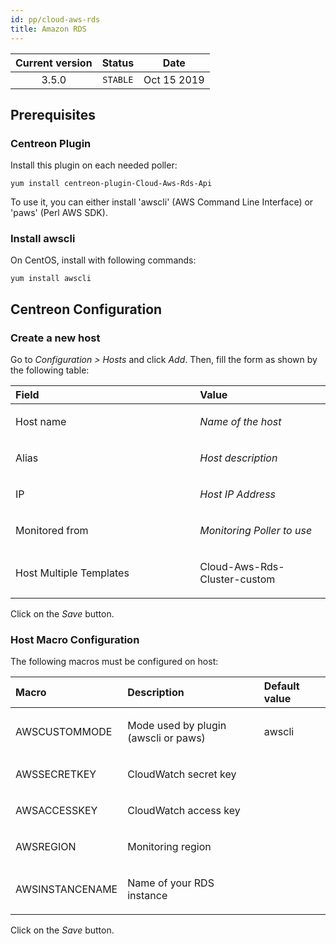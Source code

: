 ```yaml
---
id: pp/cloud-aws-rds
title: Amazon RDS
---
```


| Current version | Status | Date |
| :-: | :-: | :-: |
| 3.5.0 | `STABLE` | Oct 15 2019 |

## Prerequisites
### Centreon Plugin
Install this plugin on each needed poller:

    yum install centreon-plugin-Cloud-Aws-Rds-Api

To use it, you can either install 'awscli' (AWS Command Line Interface) or 'paws' (Perl AWS SDK).

### Install awscli
On CentOS, install with following commands:

    yum install awscli

## Centreon Configuration
### Create a new host
Go to *Configuration &gt; Hosts* and click *Add*. Then, fill the form as
shown by the following table:

<table>
<colgroup>
<col width="58%" />
<col width="41%" />
</colgroup>
<thead>
<tr class="header">
<th align="left">Field</th>
<th align="left">Value</th>
</tr>
</thead>
<tbody>
<tr class="odd">
<td align="left"><p>Host name</p></td>
<td align="left"><p><em>Name of the host</em></p></td>
</tr>
<tr class="even">
<td align="left"><p>Alias</p></td>
<td align="left"><p><em>Host description</em></p></td>
</tr>
<tr class="odd">
<td align="left"><p>IP</p></td>
<td align="left"><p><em>Host IP Address</em></p></td>
</tr>
<tr class="even">
<td align="left"><p>Monitored from</p></td>
<td align="left"><p><em>Monitoring Poller to use</em></p></td>
</tr>
<tr class="odd">
<td align="left"><p>Host Multiple Templates</p></td>
<td align="left"><p>Cloud-Aws-Rds-Cluster-custom</p></td>
</tr>
</tbody>
</table>

Click on the *Save* button.

### Host Macro Configuration
The following macros must be configured on host:

<table>
<colgroup>
<col width="23%" />
<col width="53%" />
<col width="24%" />
</colgroup>
<thead>
<tr class="header">
<th align="left">Macro</th>
<th align="left">Description</th>
<th align="left">Default value</th>
</tr>
</thead>
<tbody>
<tr class="odd">
<td align="left"><p>AWSCUSTOMMODE</p></td>
<td align="left"><p>Mode used by plugin (awscli or paws)</p></td>
<td align="left"><p>awscli</p></td>
</tr>
<tr class="even">
<td align="left"><p>AWSSECRETKEY</p></td>
<td align="left"><p>CloudWatch secret key</p></td>
<td align="left"><p></p></td>
</tr>
<tr class="odd">
<td align="left"><p>AWSACCESSKEY</p></td>
<td align="left"><p>CloudWatch access key</p></td>
<td align="left"><p></p></td>
</tr>
<tr class="even">
<td align="left"><p>AWSREGION</p></td>
<td align="left"><p>Monitoring region</p></td>
<td align="left"><p></p></td>
</tr>
<tr class="odd">
<td align="left"><p>AWSINSTANCENAME</p></td>
<td align="left"><p>Name of your RDS instance</p></td>
<td align="left"><p></p></td>
</tr>
</tbody>
</table>

Click on the *Save* button.

